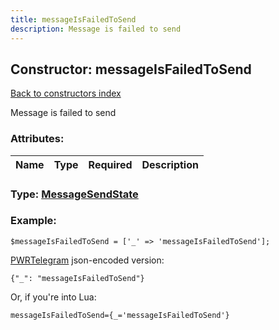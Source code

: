 ```yaml
---
title: messageIsFailedToSend
description: Message is failed to send
---
```

## Constructor: messageIsFailedToSend  
[Back to constructors index](index.md)



Message is failed to send

### Attributes:

| Name     |    Type       | Required | Description |
|----------|---------------|----------|-------------|



### Type: [MessageSendState](../types/MessageSendState.md)


### Example:

```
$messageIsFailedToSend = ['_' => 'messageIsFailedToSend'];
```  

[PWRTelegram](https://pwrtelegram.xyz) json-encoded version:

```
{"_": "messageIsFailedToSend"}
```


Or, if you're into Lua:  


```
messageIsFailedToSend={_='messageIsFailedToSend'}

```


